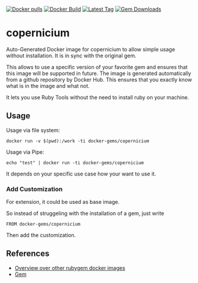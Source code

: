 [![Docker pulls](https://img.shields.io/docker/pulls/rubygem/copernicium.svg)](https://hub.docker.com/r/rubygem/copernicium/)
[![Docker Build](https://img.shields.io/docker/automated/rubygem/copernicium.svg)](https://hub.docker.com/r/rubygem/copernicium/)
[![Latest Tag](https://img.shields.io/github/tag/docker-rubygem/copernicium.svg)](https://hub.docker.com/r/rubygem/copernicium/)
[![Gem Downloads](https://img.shields.io/gem/dt/copernicium.svg)](https://rubygems.org/gems/copernicium/)
# copernicium

Auto-Generated Docker image for copernicium to allow simple usage without installation.
It is in sync with the original gem.

This allows to use a specific version of your favorite gem and ensures that this image will be supported in future.
The image is generated automatically from a github repository by Docker Hub.
This ensures that you exactly know what is in the image and what not.

It lets you use Ruby Tools without the need to install ruby on your machine.

## Usage

Usage via file system:

`docker run -v $(pwd):/work -ti docker-gems/copernicium`

Usage via Pipe:

`echo "test" | docker run -ti docker-gems/copernicium`

It depends on your specific use case how your want to use it.

### Add Customization

For extension, it could be used as base image.

So instead of struggeling with the installation of a gem, just write

`FROM docker-gems/copernicium`

Then add the customization.

## References

 - [Overview over other rubygem docker images](https://github.com/thinkbot/docker-rubygem)
 - [Gem](https://rubygems.org/gems/copernicium/)
